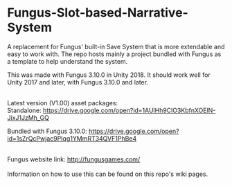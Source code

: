 # Fungus-Slot-based-Narrative-System
A replacement for Fungus' built-in Save System that is more extendable and easy to work with. The repo hosts mainly a project bundled with Fungus as a template to help understand the system.<br/>

This was made with Fungus 3.10.0 in Unity 2018. It should work well for Unity 2017 and later, with Fungus 3.10.0 and later.<br/><br/>

Latest version (V1.00) asset packages:<br/>
Standalone: https://drive.google.com/open?id=1AUlHh9ClO3KbfnXOElN-JixJ1JzMh_GQ

Bundled with Fungus 3.10.0: https://drive.google.com/open?id=1sZrQcPwjac9PIqg1YMmRT34QVF1PhBe4 <br/><br/>

Fungus website link: http://fungusgames.com/ <br/> <br/>
Information on how to use this can be found on this repo's wiki pages.

